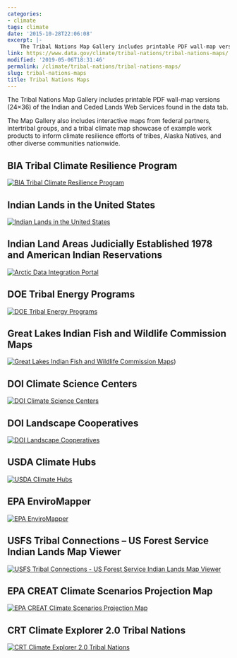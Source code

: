 ```yaml
---
categories:
- climate
tags: climate
date: '2015-10-28T22:06:08'
excerpt: |-
    The Tribal Nations Map Gallery includes printable PDF wall-map versions (24×36) of the Indian and Ceded Lands Web Services found in the data tab. The Map Gallery also includes interactive maps from federal partners, intertribal groups, and a tribal climate map showcase of example work products to inform climate resilience efforts of tribes, Alaska Natives, and other diverse communities nationwide…
link: https://www.data.gov/climate/tribal-nations/tribal-nations-maps/
modified: '2019-05-06T18:31:46'
permalink: /climate/tribal-nations/tribal-nations-maps/
slug: tribal-nations-maps
title: Tribal Nations Maps
---
```


The Tribal Nations Map Gallery includes printable PDF wall-map versions (24×36) of the Indian and Ceded Lands Web Services found in the data tab.

The Map Gallery also includes interactive maps from federal partners, intertribal groups, and a tribal climate map showcase of example work products to inform climate resilience efforts of tribes, Alaska Natives, and other diverse communities nationwide.

## BIA Tribal Climate Resilience Program
[![BIA Tribal Climate Resilience Program](https://s3-us-gov-west-1.amazonaws.com/cg-0817d6e3-93c4-4de8-8b32-da6919464e61/BIATCRPAwardsThumb2.png "BIA Tribal Climate Resilience Program")](https://biamaps.doi.gov/climatechange/ "BIA Tribal Climate Resilience Program")

## Indian Lands in the United States
[![Indian Lands in the United States](https://s3-us-gov-west-1.amazonaws.com/cg-0817d6e3-93c4-4de8-8b32-da6919464e61/indian_lands.png "Indian Lands in the United States")](https://www.bia.gov/cs/groups/webteam/documents/document/idc1-028635.pdf "Indian Lands in the United States")

## Indian Land Areas Judicially Established 1978 and American Indian Reservations
[![Arctic Data Integration Portal](https://s3-us-gov-west-1.amazonaws.com/cg-0817d6e3-93c4-4de8-8b32-da6919464e61/indian_lands_judicially.png "Indian Land Areas Judicially Established 1978 and American Indian Reservations")](https://www.bia.gov/cs/groups/webteam/documents/document/idc1-032044.pdf "Indian Land Areas Judicially Established 1978 and American Indian Reservations")

## DOE Tribal Energy Programs
[![DOE Tribal Energy Programs](https://s3-us-gov-west-1.amazonaws.com/cg-0817d6e3-93c4-4de8-8b32-da6919464e61/tribal_energy_program_map.png "DOE Tribal Energy Programs")](https://maps.nrel.gov/tribal-energy-atlas/?aL=-OWxkj%255Bv%255D%3Dt%26tvoQdU%255Bv%255D%3Dt%26tvoQdU%255Bd%255D%3D1&bL=clight&cE=0&lR=0&mC=53.225768%2C-103.18359375&tour=splash&zL=3 "DOE Tribal Energy Programs")

## Great Lakes Indian Fish and Wildlife Commission Maps
[![Great Lakes Indian Fish and Wildlife Commission Maps](https://s3-us-gov-west-1.amazonaws.com/cg-0817d6e3-93c4-4de8-8b32-da6919464e61/great_lakes_maps.png "Great Lakes Indian Fish and Wildlife Commission Maps")](https://maps.glifwc.org/ "Great Lakes Indian Fish and Wildlife Commission Maps"))

## DOI Climate Science Centers
[![DOI Climate Science Centers](https://s3-us-gov-west-1.amazonaws.com/cg-0817d6e3-93c4-4de8-8b32-da6919464e61/CSC_regions.jpg "DOI Climate Science Centers")](https://www.doi.gov/csc/centers "DOI Climate Science Centers")

## DOI Landscape Cooperatives
[![DOI Landscape Cooperatives](https://s3-us-gov-west-1.amazonaws.com/cg-0817d6e3-93c4-4de8-8b32-da6919464e61/lccs.png "DOI Landscape Cooperatives")](https://lccnetwork.org/map "DOI Landscape Cooperatives")

## USDA Climate Hubs
[![USDA Climate Hubs](https://s3-us-gov-west-1.amazonaws.com/cg-0817d6e3-93c4-4de8-8b32-da6919464e61/ClimateHubs.png "USDA Climate Hubs")](https://www.climatehubs.oce.usda.gov/)

## EPA EnviroMapper
[![EPA EnviroMapper](https://s3-us-gov-west-1.amazonaws.com/cg-0817d6e3-93c4-4de8-8b32-da6919464e61/Enviromapper.png "EPA EnviroMapper")](https://www2.epa.gov/emefdata/em4ef.home "EPA EnviroMapper")

## USFS Tribal Connections – US Forest Service Indian Lands Map Viewer
[![USFS Tribal Connections - US Forest Service Indian Lands Map Viewer](https://s3-us-gov-west-1.amazonaws.com/cg-0817d6e3-93c4-4de8-8b32-da6919464e61/USFSTribalConnections.png "USFS Tribal Connections - US Forest Service Indian Lands Map Viewer")](https://usfs.maps.arcgis.com/apps/webappviewer/index.html?id=fe311f69cb1d43558227d73bc34f3a32 "USFS Tribal Connections - US Forest Service Indian Lands Map Viewer")

## EPA CREAT Climate Scenarios Projection Map
[![EPA CREAT Climate Scenarios Projection Map](https://s3-us-gov-west-1.amazonaws.com/cg-0817d6e3-93c4-4de8-8b32-da6919464e61/EPAcreateCprjMapThumb.png "EPA CREAT Climate Scenarios Projection Map")](https://epa.maps.arcgis.com/apps/MapSeries/index.html?appid=3805293158d54846a29f750d63c6890e "EPA CREAT Climate Scenarios Projection Map")

## CRT Climate Explorer 2.0 Tribal Nations
[![CRT Climate Explorer 2.0 Tribal Nations](https://s3-us-gov-west-1.amazonaws.com/cg-0817d6e3-93c4-4de8-8b32-da6919464e61/TNinCRTce2.png "CRT Climate Explorer 2.0 Tribal Nations")](https://toolkit.climate.gov/climate-explorer2/case.php?id=tribal_nations&group=group3&zoom=5&center=-11207502.835285682%2C4241337.82548786&layers=tile_layer%2Ctile_layer%2Cname_layer%2Cbia_indian_lands&active_year=2010 "CRT Climate Explorer 2.0 Tribal Nations")
